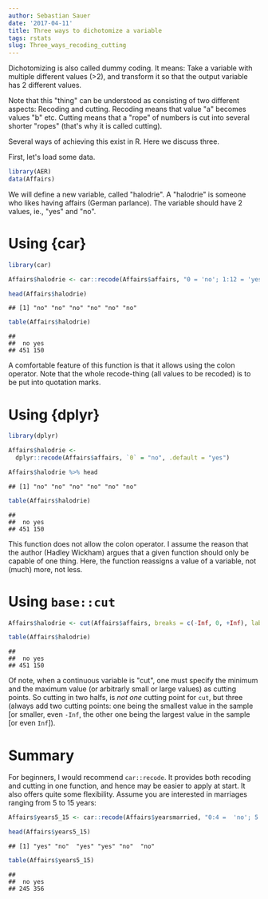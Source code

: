 ```yaml
---
author: Sebastian Sauer
date: '2017-04-11'
title: Three ways to dichotomize a variable
tags: rstats
slug: Three_ways_recoding_cutting
---
```




Dichotomizing is also called dummy coding. It means: Take a variable with multiple different values (>2), and transform it so that the output variable has 2 different values.

Note that this "thing" can be understood as consisting of two different aspects: Recoding and cutting. Recoding means that value "a" becomes values "b" etc. Cutting means that a "rope" of numbers is cut into several shorter "ropes" (that's why it is called cutting).

Several ways of achieving this exist in R. Here we discuss three.


First, let's load some data.


```r
library(AER)
data(Affairs)
```


We will define a new variable, called "halodrie". A "halodrie" is someone who likes having affairs (German parlance). The variable should have 2 values, ie., "yes" and "no".

# Using {car}


```r
library(car)

Affairs$halodrie <- car::recode(Affairs$affairs, "0 = 'no'; 1:12 = 'yes'")

head(Affairs$halodrie)
```

```
## [1] "no" "no" "no" "no" "no" "no"
```

```r
table(Affairs$halodrie)
```

```
## 
##  no yes 
## 451 150
```

A comfortable feature of this function is that it allows using the colon operator. Note that the whole recode-thing (all values to be recoded) is to be put into quotation marks.

# Using {dplyr}


```r
library(dplyr)

Affairs$halodrie <- 
  dplyr::recode(Affairs$affairs, `0` = "no", .default = "yes")

Affairs$halodrie %>% head
```

```
## [1] "no" "no" "no" "no" "no" "no"
```

```r
table(Affairs$halodrie)
```

```
## 
##  no yes 
## 451 150
```


This function does not allow the colon operator. I assume the reason that the author (Hadley Wickham) argues that a given function should only be capable of one thing. Here, the function reassigns a value of a variable, not (much) more, not less. 


# Using `base::cut`


```r
Affairs$halodrie <- cut(Affairs$affairs, breaks = c(-Inf, 0, +Inf), labels = c("no", "yes"))

table(Affairs$halodrie)
```

```
## 
##  no yes 
## 451 150
```

Of note, when a continuous variable is "cut", one must specify the minimum and the maximum value (or arbitrarly small or large values) as cutting points. So cutting in two halfs, is *not one* cutting point for `cut`, but three (always add two cutting points: one being the smallest value in the sample [or smaller, even `-Inf`, the other one being the largest value in the sample [or even `Inf`]).

# Summary

For beginners, I would recommend `car::recode`. It provides both recoding and cutting in one function, and hence may be easier to apply at start. It also offers quite some flexibility. Assume you are interested in marriages ranging from 5 to 15 years:


```r
Affairs$years5_15 <- car::recode(Affairs$yearsmarried, "0:4 =  'no'; 5:15 = 'yes'; else = 'no'")

head(Affairs$years5_15)
```

```
## [1] "yes" "no"  "yes" "yes" "no"  "no"
```

```r
table(Affairs$years5_15)
```

```
## 
##  no yes 
## 245 356
```


